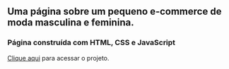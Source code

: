 <h2>Uma página sobre um pequeno e-commerce de moda masculina e feminina.</h2>
<h3>Página construída com HTML, CSS e JavaScript</h3>
<p><a href="https://ruancosta07.github.io/Monsa-Ecommerce/">Clique aqui</a> para acessar o projeto.</p>
